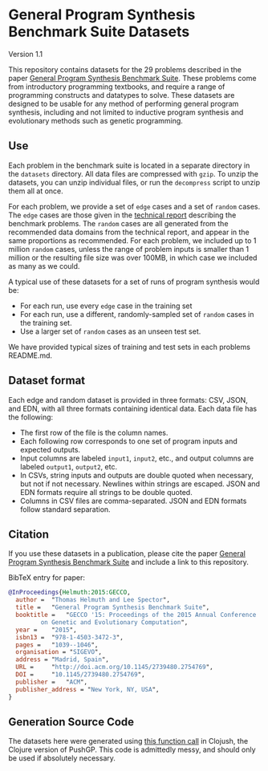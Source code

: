 # General Program Synthesis Benchmark Suite Datasets

Version 1.1

This repository contains datasets for the 29 problems described in the paper [General Program Synthesis Benchmark Suite](http://thelmuth.github.io/GECCO_2015_Benchmarks_Materials/). These problems come from introductory programming textbooks, and require a range of programming constructs and datatypes to solve. These datasets are designed to be usable for any method of performing general program synthesis, including and not limited to inductive program synthesis and evolutionary methods such as genetic programming.

## Use

Each problem in the benchmark suite is located in a separate directory in the `datasets` directory. All data files are compressed with `gzip`. To unzip the datasets, you can unzip individual files, or run the `decompress` script to unzip them all at once.

For each problem, we provide a set of `edge` cases and a set of `random` cases. The `edge` cases are those given in the [technical report](https://web.cs.umass.edu/publication/docs/2015/UM-CS-2015-006.pdf) describing the benchmark problems. The `random` cases are all generated from the recommended data domains from the technical report, and appear in the same proportions as recommended. For each problem, we included up to 1 million `random` cases, unless the range of problem inputs is smaller than 1 million or the resulting file size was over 100MB, in which case we included as many as we could.

A typical use of these datasets for a set of runs of program synthesis would be:

- For each run, use every `edge` case in the training set
- For each run, use a different, randomly-sampled set of `random` cases in the training set.
- Use a larger set of `random` cases as an unseen test set.

We have provided typical sizes of training and test sets in each problems README.md.

## Dataset format

Each edge and random dataset is provided in three formats: CSV, JSON, and EDN, with all three formats containing identical data. Each data file has the following:

- The first row of the file is the column names.
- Each following row corresponds to one set of program inputs and expected outputs.
- Input columns are labeled `input1`, `input2`, etc., and output columns are labeled `output1`, `output2`, etc.
- In CSVs, string inputs and outputs are double quoted when necessary, but not if not necessary. Newlines within strings are escaped. JSON and EDN formats require all strings to be double quoted.
- Columns in CSV files are comma-separated. JSON and EDN formats follow standard separation.

## Citation

If you use these datasets in a publication, please cite the paper [General Program Synthesis Benchmark Suite](http://thelmuth.github.io/GECCO_2015_Benchmarks_Materials/) and include a link to this repository.

BibTeX entry for paper:

```bibtex
@InProceedings{Helmuth:2015:GECCO,
  author =	"Thomas Helmuth and Lee Spector",
  title =	"General Program Synthesis Benchmark Suite",
  booktitle =	"GECCO '15: Proceedings of the 2015 Annual Conference
		 on Genetic and Evolutionary Computation",
  year = 	"2015",
  isbn13 =	"978-1-4503-3472-3",
  pages =	"1039--1046",
  organisation = "SIGEVO",
  address =	"Madrid, Spain",
  URL =  	"http://doi.acm.org/10.1145/2739480.2754769",
  DOI =  	"10.1145/2739480.2754769",
  publisher =	"ACM",
  publisher_address = "New York, NY, USA",
}
```

## Generation Source Code

The datasets here were generated using [this function call](https://github.com/thelmuth/Clojush/blob/ARCHIVE/2019-benchmark-dataset-generation/src/clojush/problems/software/test_case_data_generators.clj#L180-L181) in Clojush, the Clojure version of PushGP. This code is admittedly messy, and should only be used if absolutely necessary.
